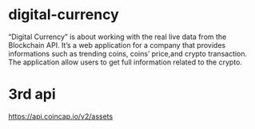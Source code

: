 # digital-currency
“Digital Currency” is about working with the real live data from the Blockchain API. It’s a web application for a company that provides informations such as trending coins, coins’ price,and crypto transaction. The application allow users to get full information related to the crypto.

# 3rd api
https://api.coincap.io/v2/assets
